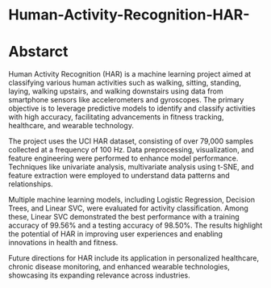 # Human-Activity-Recognition-HAR-

# Abstarct

Human Activity Recognition (HAR) is a machine learning project aimed at classifying various human activities such as walking, sitting, standing, laying, walking upstairs, and walking downstairs using data from smartphone sensors like accelerometers and gyroscopes. The primary objective is to leverage predictive models to identify and classify activities with high accuracy, facilitating advancements in fitness tracking, healthcare, and wearable technology.

The project uses the UCI HAR dataset, consisting of over 79,000 samples collected at a frequency of 100 Hz. Data preprocessing, visualization, and feature engineering were performed to enhance model performance. Techniques like univariate analysis, multivariate analysis using t-SNE, and feature extraction were employed to understand data patterns and relationships.

Multiple machine learning models, including Logistic Regression, Decision Trees, and Linear SVC, were evaluated for activity classification. Among these, Linear SVC demonstrated the best performance with a training accuracy of 99.56% and a testing accuracy of 98.50%. The results highlight the potential of HAR in improving user experiences and enabling innovations in health and fitness.

Future directions for HAR include its application in personalized healthcare, chronic disease monitoring, and enhanced wearable technologies, showcasing its expanding relevance across industries.
